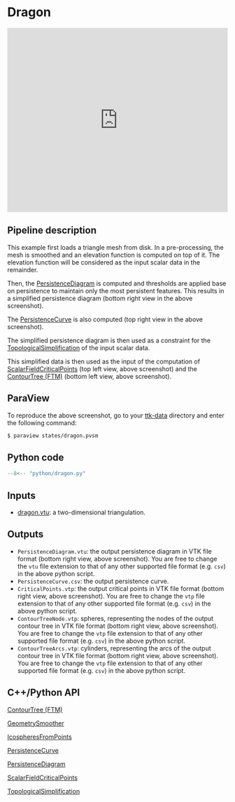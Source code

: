 # Dragon 

<!--[![Dragon example video tutorial](https://topology-tool-kit.github.io/img/gallery/dragon.jpg)](https://youtu.be/YVk9vRKIEX8)-->

<iframe width="100%" height="420"
src="https://www.youtube.com/embed/YVk9vRKIEX8" frameborder="0"
allowfullscreen></iframe>

## Pipeline description
This example first loads a triangle mesh from disk.
In a pre-processing, the mesh is smoothed and an elevation function is computed on top of it.
The elevation function will be considered as the input scalar data in the remainder.

Then, the [PersistenceDiagram](https://topology-tool-kit.github.io/doc/html/classttkPersistenceDiagram.html) is computed and thresholds are applied base on persistence to maintain only the most persistent features. This results in a simplified persistence diagram (bottom right view in the above screenshot).

The [PersistenceCurve](https://topology-tool-kit.github.io/doc/html/classttkPersistenceCurve.html) is also computed (top right view in the above screenshot).

The simplified persistence diagram is then used as a constraint for the [TopologicalSimplification](https://topology-tool-kit.github.io/doc/html/classttkTopologicalSimplification.html) of the input scalar data.

This simplified data is then used as the input of the computation of [ScalarFieldCriticalPoints](https://topology-tool-kit.github.io/doc/html/classttkScalarFieldCriticalPoints.html) (top left view, above screenshot) and the [ContourTree (FTM)](https://topology-tool-kit.github.io/doc/html/classttkFTMTree.html) (bottom left view, above screenshot).

## ParaView
To reproduce the above screenshot, go to your [ttk-data](https://github.com/topology-tool-kit/ttk-data) directory and enter the following command:
``` bash
$ paraview states/dragon.pvsm
```

## Python code

``` python  linenums="1"
--8<-- "python/dragon.py"
```

## Inputs
- [dragon.vtu](https://github.com/topology-tool-kit/ttk-data/raw/dev/dragon.vtu): a two-dimensional triangulation.

## Outputs
- `PersistenceDiagram.vtu`: the output persistence diagram in VTK file format (bottom right view, above screenshot). You are free to change the `vtu` file extension to that of any other supported file format (e.g. `csv`) in the above python script.
- `PersistenceCurve.csv`: the output persistence curve.
- `CriticalPoints.vtp`: the output
critical points
in VTK file format (bottom right view, above screenshot). You are free to change the `vtp` file extension to that of any other supported file format (e.g. `csv`) in the above python script.
- `ContourTreeNode.vtp`: spheres, representing the nodes of the output contour tree
in VTK file format (bottom right view, above screenshot). You are free to change the `vtp` file extension to that of any other supported file format (e.g. `csv`) in the above python script.
- `ContourTreeArcs.vtp`: cylinders, representing the arcs of the output contour tree
in VTK file format (bottom right view, above screenshot). You are free to change the `vtp` file extension to that of any other supported file format (e.g. `csv`) in the above python script.


## C++/Python API
[ContourTree (FTM)](https://topology-tool-kit.github.io/doc/html/classttkFTMTree.html)

[GeometrySmoother](https://topology-tool-kit.github.io/doc/html/classttkGeometrySmoother.html)

[IcospheresFromPoints](https://topology-tool-kit.github.io/doc/html/classttkIcospheresFromPoints.html)

[PersistenceCurve](https://topology-tool-kit.github.io/doc/html/classttkPersistenceCurve.html)

[PersistenceDiagram](https://topology-tool-kit.github.io/doc/html/classttkPersistenceDiagram.html)

[ScalarFieldCriticalPoints](https://topology-tool-kit.github.io/doc/html/classttkScalarFieldCriticalPoints.html)

[TopologicalSimplification](https://topology-tool-kit.github.io/doc/html/classttkTopologicalSimplification.html)

